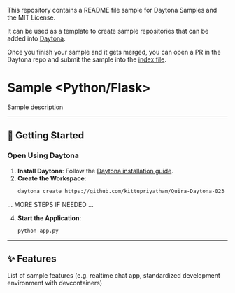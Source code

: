 This repository contains a README file sample for Daytona Samples and the MIT License.

It can be used as a template to create sample repositories that can be added into [Daytona](https://github.com/daytonaio/daytona).

Once you finish your sample and it gets merged, you can open a PR in the Daytona repo and submit the sample into the [index file](https://github.com/daytonaio/daytona/blob/main/hack/samples/index.json).

# Sample <Python/Flask>

Sample description

---

## 🚀 Getting Started  

### Open Using Daytona  

1. **Install Daytona**: Follow the [Daytona installation guide](https://www.daytona.io/docs/installation/installation/).  
2. **Create the Workspace**:  
   ```bash  
   daytona create https://github.com/kittupriyatham/Quira-Daytona-023 
   ```  

... MORE STEPS IF NEEDED ...



4. **Start the Application**:  
   ``` 
   python app.py
   ```  

---

## ✨ Features  

List of sample features (e.g. realtime chat app, standardized development environment with devcontainers)